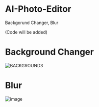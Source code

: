 # AI-Photo-Editor
Backgorund Changer, Blur

(Code will be added)
# Background Changer

![BACKGROUND3](https://user-images.githubusercontent.com/98788987/204526745-fceac5f3-f2b4-4c5e-b260-588963b3591e.png)

# Blur

![image](https://user-images.githubusercontent.com/98788987/204527321-668749af-39ec-4a70-8af9-85544220d5cf.png)
